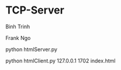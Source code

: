 # TCP-Server

Binh Trinh

Frank Ngo


python htmlServer.py

python htmlClient.py 127.0.0.1 1702 index.html
